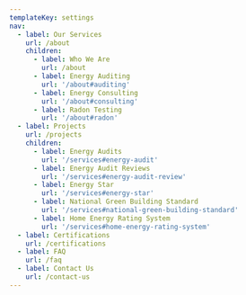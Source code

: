 ```yaml
---
templateKey: settings
nav:
  - label: Our Services
    url: /about
    children:
      - label: Who We Are
        url: /about
      - label: Energy Auditing
        url: '/about#auditing'
      - label: Energy Consulting
        url: '/about#consulting'
      - label: Radon Testing
        url: '/about#radon'
  - label: Projects
    url: /projects
    children:
      - label: Energy Audits
        url: '/services#energy-audit'
      - label: Energy Audit Reviews
        url: '/services#energy-audit-review'
      - label: Energy Star
        url: '/services#energy-star'
      - label: National Green Building Standard
        url: '/services#national-green-building-standard'
      - label: Home Energy Rating System
        url: '/services#home-energy-rating-system'
  - label: Certifications
    url: /certifications
  - label: FAQ
    url: /faq
  - label: Contact Us
    url: /contact-us
---
```

